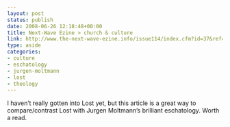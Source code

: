 ```yaml
---
layout: post
status: publish
date: 2008-06-26 12:18:48+00:00
title: Next-Wave Ezine > church & culture
link: http://www.the-next-wave-ezine.info/issue114/index.cfm?id=37&ref=ARTICLES_FEATURED%20ARTICLE%3A%20SPOTLIGHT_529
type: aside
categories:
- culture
- eschatology
- jurgen-moltmann
- lost
- theology
---
```


I haven’t really gotten into Lost yet, but this article is a great way to compare/contrast Lost with Jurgen Moltmann’s brilliant eschatology. Worth a read.
